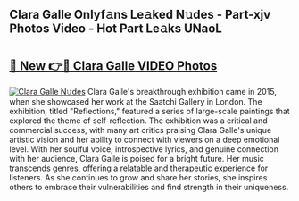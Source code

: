 ## Clara Galle Onlyf𝚊ns Le𝚊ked N𝚞des - Part-xjv Photos Video - Hot Part Le𝚊ks UNaoL

# <h2><a href="http://ab76573.deff.icu/?id=Clara+Galle">🔗 New 👉🔴 Clara Galle VIDEO Photos</a></h2>

[![Clara Galle N𝚞des](https://i.imgur.com/rIISA9y.gif)](http://ab76573.deff.icu/?id=Clara+Galle)
Clara Galle's breakthrough exhibition came in 2015, when she showcased her work at the Saatchi Gallery in London. The exhibition, titled "Reflections," featured a series of large-scale paintings that explored the theme of self-reflection. The exhibition was a critical and commercial success, with many art critics praising Clara Galle's unique artistic vision and her ability to connect with viewers on a deep emotional level. With her soulful voice, introspective lyrics, and genuine connection with her audience, Clara Galle is poised for a bright future. Her music transcends genres, offering a relatable and therapeutic experience for listeners. As she continues to grow and share her stories, she inspires others to embrace their vulnerabilities and find strength in their uniqueness.
